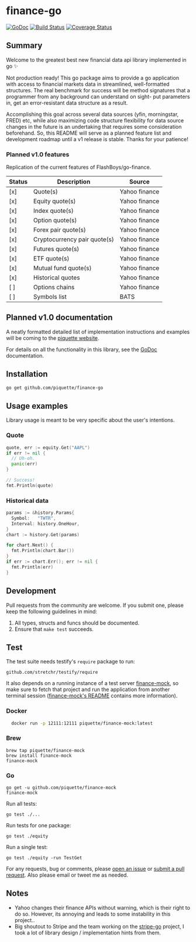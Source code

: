 # finance-go

[![GoDoc](http://img.shields.io/badge/godoc-reference-blue.svg)](http://godoc.org/github.com/piquette/finance-go) [![Build Status](https://travis-ci.org/piquette/finance-go.svg?branch=master)](https://travis-ci.org/piquette/finance-go) [![Coverage Status](https://coveralls.io/repos/github/piquette/finance-go/badge.svg?branch=master)](https://coveralls.io/github/piquette/finance-go?branch=master)

## Summary

Welcome to the greatest best new financial data api library implemented in go :sparkles:

Not production ready! This go package aims to provide a go application with access to financial markets data in streamlined, well-formatted structures.  The real benchmark for success will be method signatures that a programmer from any background can understand on sight- put parameters in, get an error-resistant data structure as a result.

Accomplishing this goal across several data sources (yfin, morningstar, FRED) etc, while also maximizing code structure flexibility for data source changes in the future is an undertaking that requires some consideration beforehand. So, this README will serve as a planned feature list and development roadmap until a v1 release is stable. Thanks for your patience!

### Planned v1.0 features

Replication of the current features of FlashBoys/go-finance.

Status | Description | Source
--- | --- | ---
[x] | Quote(s) | Yahoo finance
[x] | Equity quote(s) | Yahoo finance
[x] | Index quote(s) | Yahoo finance
[x] | Option quote(s) | Yahoo finance
[x] | Forex pair quote(s) | Yahoo finance
[x] | Cryptocurrency pair quote(s) | Yahoo finance
[x] | Futures quote(s) | Yahoo finance
[x] | ETF quote(s) | Yahoo finance
[x] | Mutual fund quote(s) | Yahoo finance
[x] | Historical quotes | Yahoo finance
[ ] | Options chains | Yahoo finance
[ ] | Symbols list | BATS

## Planned v1.0 documentation

A neatly formatted detailed list of implementation instructions and examples will be coming to the [piquette website][api-docs].

For details on all the functionality in this library, see the [GoDoc][godoc] documentation.

## Installation

```sh
go get github.com/piquette/finance-go
```

## Usage examples

Library usage is meant to be very specific about the user's intentions.

### Quote
```go
quote, err := equity.Get("AAPL")
if err != nil {
  // Uh-oh.  
  panic(err)
}

// Success!
fmt.Println(quote)
```

### Historical data
```go
params := &history.Params{
  Symbol:   "TWTR",
  Interval: history.OneHour,
}
chart := history.Get(params)

for chart.Next() {
  fmt.Println(chart.Bar())
}
if err := chart.Err(); err != nil {
  fmt.Println(err)
}
```

## Development

Pull requests from the community are welcome. If you submit one, please keep
the following guidelines in mind:

1. All types, structs and funcs should be documented.
2. Ensure that `make test` succeeds.

## Test

The test suite needs testify's `require` package to run:

    github.com/stretchr/testify/require

It also depends on a running instance of a test server [finance-mock], so make sure to fetch that project and run the application from another terminal session ([finance-mock's README][finance-mock] contains more information).

### Docker
```sh
  docker run -p 12111:12111 piquette/finance-mock:latest
```
### Brew

    brew tap piquette/finance-mock
    brew install finance-mock
    finance-mock

### Go

    go get -u github.com/piquette/finance-mock
    finance-mock

Run all tests:

    go test ./...

Run tests for one package:

    go test ./equity

Run a single test:

    go test ./equity -run TestGet

For any requests, bug or comments, please [open an issue][issues] or [submit a
pull request][pulls]. Also please email or tweet me as needed.

## Notes
- Yahoo changes their finance APIs without warning, which is their right to do so. However, its annoying and leads to some instability in this project..
- Big shoutout to Stripe and the team working on the [stripe-go][stripe] project, I took a lot of library design / implementation hints from them.

[godoc]: http://godoc.org/github.com/piquette/finance-go
[issues]: https://github.com/piquette/finance-go/issues/new
[pulls]: https://github.com/piquette/finance-go/pulls
[finance-mock]: https://github.com/piquette/finance-mock
[stripe]: https://github.com/stripe/stripe-go
[api-docs]: https://piquette.io/projects/finance-go/
